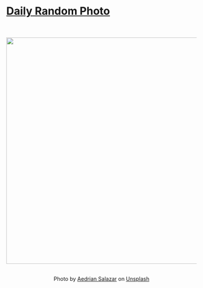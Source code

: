 # [Daily Random Photo](https://www.dailyrandomphoto.com/)

<div align="center">
  <br>
  <br>
  <a href="https://www.dailyrandomphoto.com/p/2024/2024-06-05/"><img src="https://images.unsplash.com/photo-1714671739362-e6fcee8d8704?crop=entropy&cs=tinysrgb&fit=max&fm=jpg&ixid=M3w3NzUwOHwwfDF8cmFuZG9tfHx8fHx8fHx8MTcxNzU0NzUyMHw&ixlib=rb-4.0.3&q=80&w=1080" width="600px"></a>
  <br>
  <br>
  <p class="has-text-grey">Photo by <a href="https://unsplash.com/@aedrian?utm_source=Daily%20Random%20Photo&amp;utm_medium=referral" target="_blank" rel="noopener noreferrer">Aedrian Salazar</a> on <a href="https://unsplash.com/photos/a-field-of-red-tulips-with-the-sun-in-the-background-ro5WWPwSQwM?utm_source=Daily%20Random%20Photo&amp;utm_medium=referral" target="_blank" rel="noopener noreferrer">Unsplash</a></p>
</div>
